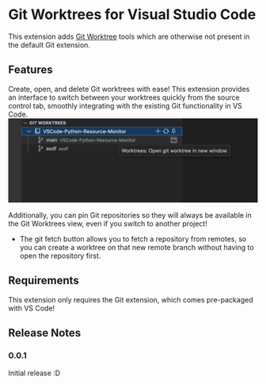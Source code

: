 # Git Worktrees for Visual Studio Code

This extension adds [Git Worktree](https://git-scm.com/docs/git-worktree) tools which are otherwise not present in the default Git extension.

## Features

Create, open, and delete Git worktrees with ease! This extension provides an interface to switch between your worktrees quickly from the source control tab, smoothly integrating with the existing Git functionality in VS Code.
![alt text](images/worktree-dropdown.png)

Additionally, you can pin Git repositories so they will always be available in the Git Worktrees view, even if you switch to another project!
- The git fetch button allows you to fetch a repository from remotes, so you can create a worktree on that new remote branch without having to open the repository first.

## Requirements

This extension only requires the Git extension, which comes pre-packaged with VS Code!

## Release Notes

### 0.0.1

Initial release :D
